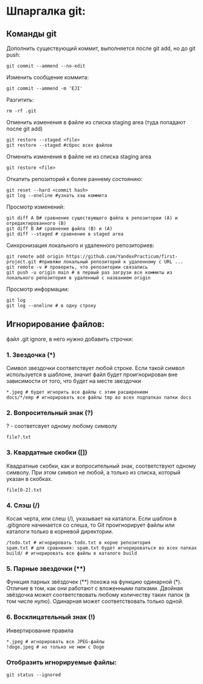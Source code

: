 
# Шпаргалка git:

## Команды git
Дополнить существующий коммит, выполняется после git add, но до git push:
```
git commit --ammend --no-edit 
```
Изменить сообщение коммита:
```
git commit --ammend -m 'EJI'
```
Разгитить:
```
rm -rf .git
```
Отменить изменения в файле из списка staging area (туда попадают после git add)
```
git restore --staged <file>
git restore --staged #сброс всех файлов
```
Отменить изменения в файле не из списка staging area
```
git restore <file>
```

Откатить репозиторий к более раннему состоянию:
```
git reset --hard <commit hash>
git log --oneline #узнать хэш коммита
```
Просмотр изменений:
```
git diff A B# сравнение существующего файла в репозитории (A) и отредактированного (B) 
git diff B A# сравнение файла (В) и (А) 
git diff --staged # сравнение в staged area
```
Синхронизация локального и удаленного репозиториев:
```
git remote add origin https://github.com/YandexPracticum/first-project.git #привяжи локальный репозиторий к удаленному с URL ...
git remote -v # проверить, что репозитории связались
git push -u origin main # в первый раз загрузи все коммиты из локального репозитория в удаленный с названием origin
```
Просмотр информации:
```
git log 
git log --oneline # в одну строку

```




## Игнорирование файлов:
файл .git ignore, в него нужно добавить строчки:
### 1. Звездочка (*)
Символ звездочки соответствует любой строке. Если такой символ используется в шаблоне, значит файл будет 
проигнорирован вне зависимости от того, что будет на месте звездочки
```    
*.jpeg # будет игнорить все файлы с этим расширением 
docs/*/emp # игнорировать все файлы tmp во всех подпапках папки docs
```
### 2. Вопросительный знак (?)
? - соответсвует одному любому символу
```
file?.txt
```
### 3. Квардатные скобки ([])
Квадратные скобки, как и вопросительный знак, соответствуют одному символу.
При этом символ не любой, а только из списка, который указан в скобках.
```
file[0-2].txt
```
### 4. Слэш (/)
Косая черта, или слеш (/), указывает на каталоги. 
Если шаблон в .gitignore начинается со слеша, то Git проигнорирует файлы или каталоги только в корневой директории.
```
/todo.txt # игнорировать todo.txt в корне репозитория
spam.txt # для сравнения: spam.txt будет игнорироваться во всех папках
build/ # игнорировать все файлы в каталоге build
```
### 5. Парные звездочки (**)
Функция парных звёздочек (**) похожа на функцию одинарной (*). Отличие в том, как они работают с вложенными папками. 
Двойная звёздочка может соответствовать любому количеству таких папок (в том числе нулю). 
Одинарная может соответствовать только одной.
### 6. Восклицательный знак (!)
Инвертирование правила
```
*.jpeg # игнорировать все JPEG-файлы
!doge.jpeg # но только не мем с Doge
```
### Отобразить игнорируемые файлы:
```
git status --ignored
```